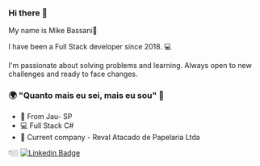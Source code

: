 ### Hi there 👋

My name is Mike Bassani🚀

I have been a Full Stack developer since 2018. 💻

I'm passionate about solving problems and learning. Always open to new challenges and ready to face changes.

### 🌍 "Quanto mais eu sei, mais eu sou" 🧠

- 📍 From Jau- SP 
- 💻 Full Stack C# 
- 💼 Current company - Reval Atacado de Papelaria Ltda

 👇🏼
[![Linkedin Badge](https://img.shields.io/badge/-LinkedIn-blue?style=flat-square&logo=Linkedin&logoColor=white&link=https://www.linkedin.com/in/mike-bassani-de-abreu-29406b202/)](https://www.linkedin.com/in/mike-bassani-de-abreu-29406b202/) 


